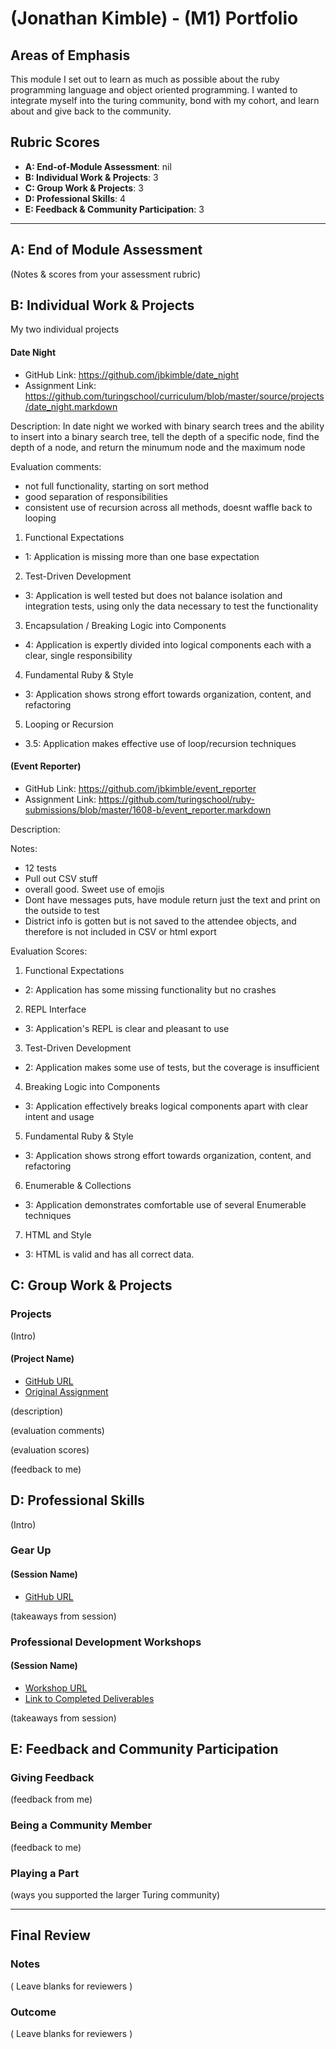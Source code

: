 # (Jonathan Kimble) - (M1) Portfolio

## Areas of Emphasis

This module I set out to learn as much as possible about the ruby programming language and object oriented programming.  I wanted to integrate myself into the turing community, bond with my cohort, and learn about and give back to the community.

## Rubric Scores

* **A: End-of-Module Assessment**: nil
* **B: Individual Work & Projects**: 3
* **C: Group Work & Projects**: 3
* **D: Professional Skills**: 4
* **E: Feedback & Community Participation**: 3

-----------------------

## A: End of Module Assessment

(Notes & scores from your assessment rubric)


## B: Individual Work & Projects

My two individual projects 

#### Date Night
* GitHub Link: https://github.com/jbkimble/date_night
* Assignment Link: https://github.com/turingschool/curriculum/blob/master/source/projects/date_night.markdown

Description: In date night we worked with binary search trees and the ability to insert into a binary search tree, tell the depth of a specific node, find the depth of a node, and return the minumum node and the maximum node

Evaluation comments:
* not full functionality, starting on sort method
* good separation of responsibilities
* consistent use of recursion across all methods, doesnt waffle back to looping

1. Functional Expectations
* 1: Application is missing more than one base expectation
2. Test-Driven Development
* 3: Application is well tested but does not balance isolation and integration tests, using only the data necessary to test the functionality
3. Encapsulation / Breaking Logic into Components
* 4: Application is expertly divided into logical components each with a clear, single responsibility
4. Fundamental Ruby & Style
* 3: Application shows strong effort towards organization, content, and refactoring
5. Looping or Recursion
* 3.5: Application makes effective use of loop/recursion techniques

#### (Event Reporter)

* GitHub Link: https://github.com/jbkimble/event_reporter
* Assignment Link: https://github.com/turingschool/ruby-submissions/blob/master/1608-b/event_reporter.markdown

Description:

Notes:

* 12 tests
* Pull out CSV stuff
* overall good. Sweet use of emojis
* Dont have messages puts, have module return just the text and print on the outside to test
* District info is gotten but is not saved to the attendee objects, and therefore is not included in CSV or html export

Evaluation Scores:

1. Functional Expectations
  * 2: Application has some missing functionality but no crashes
2. REPL Interface
 * 3: Application's REPL is clear and pleasant to use
3. Test-Driven Development
 * 2: Application makes some use of tests, but the coverage is insufficient
4. Breaking Logic into Components
* 3: Application effectively breaks logical components apart with clear intent and usage
5. Fundamental Ruby & Style
* 3: Application shows strong effort towards organization, content, and refactoring
6. Enumerable & Collections
* 3: Application demonstrates comfortable use of several Enumerable techniques
7. HTML and Style
* 3: HTML is valid and has all correct data.

## C: Group Work & Projects

### Projects

(Intro)

#### (Project Name)

* [GitHub URL]()
* [Original Assignment]()

(description)

(evaluation comments)

(evaluation scores)

(feedback to me)

## D: Professional Skills
(Intro)

### Gear Up
#### (Session Name)

* [GitHub URL]()

(takeaways from session)


### Professional Development Workshops
#### (Session Name)

* [Workshop URL]()
* [Link to Completed Deliverables]()

(takeaways from session)

## E: Feedback and Community Participation

### Giving Feedback

(feedback from me)

### Being a Community Member

(feedback to me)

### Playing a Part

(ways you supported the larger Turing community)

------------------

## Final Review

### Notes

( Leave blanks for reviewers )

### Outcome

( Leave blanks for reviewers )
